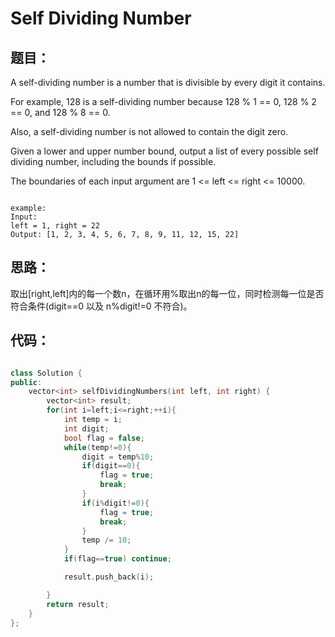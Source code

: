 # Self Dividing Number

## 题目：

  A self-dividing number is a number that is divisible by every digit it contains.

For example, 128 is a self-dividing number because 128 % 1 == 0, 128 % 2 == 0, and 128 % 8 == 0.

Also, a self-dividing number is not allowed to contain the digit zero.

Given a lower and upper number bound, output a list of every possible self dividing number, including the bounds if possible.

The boundaries of each input argument are 1 <= left <= right <= 10000.

```

example:
Input: 
left = 1, right = 22
Output: [1, 2, 3, 4, 5, 6, 7, 8, 9, 11, 12, 15, 22]

```

## 思路：
 
  取出[right,left]内的每一个数n，在循环用%取出n的每一位，同时检测每一位是否符合条件(digit==0 以及 n%digit!=0 不符合)。
  
## 代码：

```cpp

class Solution {
public:
    vector<int> selfDividingNumbers(int left, int right) {
        vector<int> result;
        for(int i=left;i<=right;++i){
            int temp = i;
            int digit;
            bool flag = false;
            while(temp!=0){
                digit = temp%10;
                if(digit==0){
                    flag = true;
                    break;
                }
                if(i%digit!=0){
                    flag = true;
                    break;
                }
                temp /= 10;
            }
            if(flag==true) continue;

            result.push_back(i);

        }
        return result;
    }
};



```
